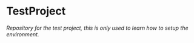 # TestProject #

*Repository for the test project, this is only used to learn how to setup the environment.*

